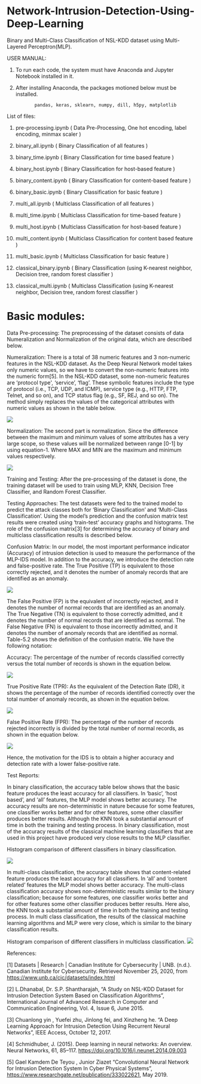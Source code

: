 # Network-Intrusion-Detection-Using-Deep-Learning

Binary and Multi-Class Classification of NSL-KDD dataset using Multi-Layered Perceptron(MLP).

USER MANUAL:
1.	To run each code, the system must have Anaconda and Jupyter Notebook installed in it.


2.	After installing Anaconda, the packages motioned below must be installed.

               pandas, keras, sklearn, numpy, dill, h5py, matplotlib


List of files:
1.  pre-processing.ipynb ( Data Pre-Processing, One hot encoding, label encoding, minmax scaler )

2.  binary_all.ipynb   ( Binary Classification of  all features )

3.  binary_time.ipynb ( Binary Classification for time based feature )

4.  binary_host.ipynb ( Binary Classification for host-based feature )

5.  binary_content.ipynb ( Binary Classification for content-based feature )

6.  binary_basic.ipynb ( Binary Classification for  basic feature )

7.  multi_all.ipynb ( Multiclass Classification of  all features )

8.  multi_time.ipynb ( Multiclass Classification for time-based feature )

9.  multi_host.ipynb ( Multiclass Classification for host-based feature )

10.  multi_content.ipynb ( Multiclass Classification for content  based feature )

11.  multi_basic.ipynb ( Multiclass Classification for  basic feature )

12.  classical_binary.ipynb ( Binary Classification (using K-nearest neighbor, Decision tree, random forest classifier )

13.  classical_multi.ipynb ( Multiclass Classification (using K-nearest neighbor, Decision tree, random forest classifier )


#  Basic modules:

Data Pre-processing:
  The preprocessing of the dataset consists of data Numeralization and Normalization of the original data, which are described below.

Numeralization:
There is a total of 38 numeric features and 3 non-numeric features in the NSL-KDD dataset. As the Deep Neural Network model takes only numeric values, so we have to convert the non-numeric features into the numeric form[5]. In the NSL-KDD dataset, some non-numeric features are ‘protocol type', ‘service’, ‘flag’. These symbolic features include the type of protocol (i.e., TCP, UDP, and ICMP), service type (e.g., HTTP, FTP, Telnet, and so on), and TCP status flag (e.g., SF, REJ, and so on). The method simply replaces the values of the categorical attributes with numeric values as shown in the table below.
  
![](images/Screenshot%202021-01-02%20at%2012.35.50%20AM.png)

Normalization:
The second part is normalization. Since the difference between the maximum and minimum values of some attributes has a very large scope, so these values will be normalized between range [0-1] by using equation-1. Where MAX and MIN are the maximum and minimum values respectively.
  
![](images/3.png)

Training and Testing:
After the pre-processing of the dataset is done, the training dataset will be used to train using MLP, KNN, Decision Tree Classifier, and Random Forest Classifier.

Testing Approaches:
The test datasets were fed to the trained model to predict the attack classes both for ‘Binary Classification’ and ‘Multi-Class Classification’. Using the model’s prediction and the confusion matrix test results were created using ‘train-test’ accuracy graphs and histograms. The role of the confusion matrix[3] for determining the accuracy of binary and multiclass classification results is described below.

Confusion Matrix:
In our model, the most important performance indicator (Accuracy) of intrusion detection is used to measure the performance of the MLP-IDS model. In addition to the accuracy, we introduce the detection rate and false-positive rate. The True Positive (TP) is equivalent to those correctly rejected, and it denotes the number of anomaly records that are identified as an anomaly. 

![](images/4.png)

The False Positive (FP) is the equivalent of incorrectly rejected, and it denotes the number of normal records that are identified as an anomaly. The True Negative (TN) is equivalent to those correctly admitted, and it denotes the number of normal records that are identified as normal. The False Negative (FN) is equivalent to those incorrectly admitted, and it denotes the number of anomaly records that are identified as normal. Table-5.2 shows the definition of the confusion matrix. We have the following notation:

Accuracy: 
The percentage of the number of records classified correctly versus the total number of records is shown in the equation below.

![](images/5.png)

True Positive Rate (TPR): As the equivalent of the Detection Rate (DR), it shows the percentage of the number of records identified correctly over the total number of anomaly records, as shown in the equation below.

![](images/6.png)

False Positive Rate (FPR): The percentage of the number of records rejected incorrectly is divided by the total number of normal records, as shown in the equation below.

![](images/7.png)

Hence, the motivation for the IDS is to obtain a higher accuracy and detection rate with a lower false-positive rate.

Test Reports:

In binary classification, the accuracy table below shows that the basic feature produces the least accuracy for all classifiers. In ‘basic’, ‘host based’, and ‘all’ features, the MLP model shows better accuracy. The accuracy results are non-deterministic in nature because for some features, one classifier works better and for other features, some other classifier produces better results. Although the KNN took a substantial amount of time in both the training and testing process. In binary classification, most of the accuracy results of the classical machine learning classifiers that are used in this project have produced very close results to the MLP classifier.

Histogram comparison of different classifiers in binary classification.

![](images/8.png)

In multi-class classification, the accuracy table shows that content-related feature produces the least accuracy for all classifiers. In ‘all’ and ‘content related’ features the MLP model shows better accuracy. The multi-class classification accuracy shows non-deterministic results similar to the binary classification; because for some features, one classifier works better and for other features some other classifier produces better results. Here also, the KNN took a substantial amount of time in both the training and testing process. In multi class classification, the results of the classical machine learning algorithms and MLP were very close, which is similar to the binary classification results.

Histogram comparison of different classifiers in multiclass classification.
![](images/9.png)

References:

[1] Datasets | Research | Canadian Institute for Cybersecurity | UNB. (n.d.). Canadian Institute for Cybersecurity. Retrieved November 25, 2020, from https://www.unb.ca/cic/datasets/index.html

[2] L.Dhanabal, Dr. S.P. Shantharajah, “A Study on NSL-KDD Dataset for Intrusion Detection System Based on Classification Algorithms”, International Journal of Advanced Research in Computer and Communication Engineering, Vol. 4, Issue 6, June 2015.

[3] Chuanlong yin , Yuefei zhu, Jinlong fei, and Xinzheng he. “A Deep Learning Approach for Intrusion Detection Using Recurrent Neural Networks”, IEEE Access, October 12, 2017.

[4] Schmidhuber, J. (2015). Deep learning in neural networks: An overview. Neural Networks, 61, 85–117. https://doi.org/10.1016/j.neunet.2014.09.003 

[5] Gael Kamdem De Teyou , Junior Ziazet “Convolutional Neural Network for Intrusion Detection System In Cyber Physical Systems”, https://www.researchgate.net/publication/333022621, May 2019.
